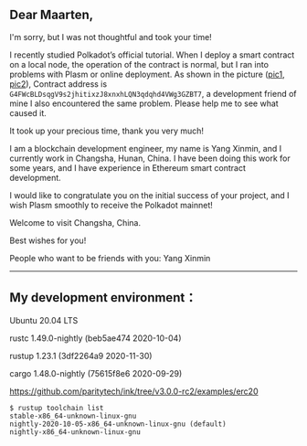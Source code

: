 
## Dear Maarten,

I'm sorry, but I was not thoughtful and took your time!

I recently studied Polkadot’s official tutorial. When I deploy a smart contract on a local node, the operation of the contract is normal, but I ran into problems with Plasm or online deployment. As shown in the picture ([pic1](https://cdn.discordapp.com/attachments/752022746153615361/799528698931052564/unknown.png), [pic2](https://cdn.discordapp.com/attachments/752022746153615361/799528747040505896/unknown.png)), Contract address is `G4FWcBLDsqgV9s2jhitixzJ8xnxhLQN3qdqhd4VWg3GZBT7`, a development friend of mine I also encountered the same problem. Please help me to see what caused it.

It took up your precious time, thank you very much!

I am a blockchain development engineer, my name is Yang Xinmin, and I currently work in Changsha, Hunan, China. I have been doing this work for some years, and I have experience in Ethereum smart contract development.

I would like to congratulate you on the initial success of your project, and I wish Plasm smoothly to receive the Polkadot mainnet!

Welcome to visit Changsha, China.

Best wishes for you!

People who want to be friends with you:
Yang Xinmin



---

## My development environment：

Ubuntu 20.04 LTS

rustc 1.49.0-nightly (beb5ae474 2020-10-04)

rustup 1.23.1 (3df2264a9 2020-11-30)

cargo 1.48.0-nightly (75615f8e6 2020-09-29)

https://github.com/paritytech/ink/tree/v3.0.0-rc2/examples/erc20

```
$ rustup toolchain list
stable-x86_64-unknown-linux-gnu
nightly-2020-10-05-x86_64-unknown-linux-gnu (default)
nightly-x86_64-unknown-linux-gnu
```
